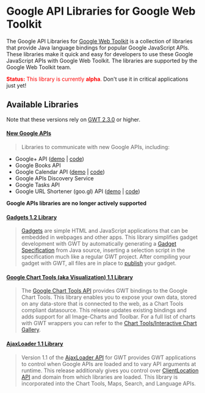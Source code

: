 # Google API Libraries for Google Web Toolkit #

The Google API Libraries for [Google Web Toolkit](http://code.google.com/webtoolkit) is a collection of libraries that provide Java language bindings for popular Google JavaScript APIs. These libraries make it quick and easy for developers to use these Google JavaScript APIs with Google Web Toolkit. The libraries are supported by the Google Web Toolkit team.

<font color='red'><b>Status:</b> This library is currently <b>alpha</b>.</font> Don't use it in critical applications just yet!

## Available Libraries ##

Note that these versions rely on [GWT 2.3.0](http://code.google.com/webtoolkit/download.html) or higher.

#### [New Google APIs](GoogleAPIsGettingStarted.md) ####
> Libraries to communicate with new Google APIs, including:
  * Google+ API ([demo](http://gwt-google-apis.googlecode.com/svn/trunk/apis/samples/plus/demo/PlusSample.html) | [code](http://code.google.com/p/gwt-google-apis/source/browse/trunk/apis/samples/plus/com/google/api/gwt/samples/plus/client/PlusEntryPoint.java))
  * Google Books API
  * Google Calendar API ([demo](http://gwt-google-apis.googlecode.com/svn/trunk/apis/samples/calendar/demo/CalendarSample.html) | [code](http://code.google.com/p/gwt-google-apis/source/browse/trunk/apis/samples/calendar/com/google/api/gwt/samples/calendar/client/CalendarEntryPoint.java))
  * Google APIs Discovery Service
  * Google Tasks API
  * Google URL Shortener (goo.gl) API ([demo](http://gwt-google-apis.googlecode.com/svn/trunk/apis/samples/urlshortener/demo/UrlshortenerSample.html) | [code](http://code.google.com/p/gwt-google-apis/source/browse/trunk/apis/samples/urlshortener/com/google/api/gwt/samples/urlshortener/client/UrlshortenerEntryPoint.java))

**Google APIs libraries are no longer actively supported**

#### [Gadgets 1.2 Library](GadgetsGettingStarted.md) ####
> [Gadgets](http://code.google.com/apis/gadgets/) are simple HTML and JavaScript applications that can be embedded in webpages and other apps. This library simplifies gadget development with GWT by automatically generating a [Gadget Specification](http://code.google.com/apis/gadgets/docs/reference.html#XML_Ref) from Java source, inserting a selection script in the specification much like a regular GWT project. After compiling your gadget with GWT, all files are in place to [publish](http://code.google.com/apis/gadgets/docs/publish.html) your gadget.

#### [Google Chart Tools (aka Visualization) 1.1 Library](VisualizationGettingStarted.md) ####
> The [Google Chart Tools API](http://code.google.com/apis/charttools/index.html) provides GWT bindings to the Google Chart Tools.  This library enables you to expose your own data, stored on any data-store that is connected to the web, as a Chart Tools compliant datasource. This release updates existing bindings and adds support for all Image-Charts and Toolbar. For a full list of charts with GWT wrappers you can refer to the [Chart Tools/Interactive Chart Gallery](http://code.google.com/apis/visualization/documentation/gallery.html).

#### [AjaxLoader 1.1 Library](AjaxLoaderGettingStarted.md) ####
> Version 1.1 of the [AjaxLoader API](http://code.google.com/apis/ajax/documentation/) for GWT provides GWT applications to control when Google APIs are loaded and to vary API arguments at runtime. This release additionaly gives you control over [ClientLocation API](http://gwt-google-apis.googlecode.com/svn/javadoc/ajaxloader/1.1/com/google/gwt/ajaxloader/client/ClientLocation.html) and domain from which libraries are loaded. This library is incorporated into the Chart Tools, Maps, Search, and Language APIs.